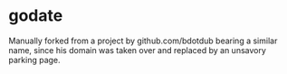 # godate
Manually forked from a project by github.com/bdotdub bearing a similar name, since his domain was taken over
and replaced by an unsavory parking page.
